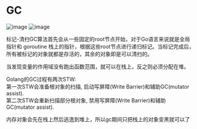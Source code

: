 
# GC

![image](https://github.com/yincongcyincong/ms/blob/main/image/gc1.png)
![image](https://github.com/yincongcyincong/ms/blob/main/image/gc2.png)

标记-清扫GC算法首先会从一些固定的root节点开始，对于Go语言来说就是全局指针和 goroutine 栈上的指针，根据这些root节点进行递归标记。当标记完成后，所有被标记的对象就都是存活的，其余的对象即是可以清扫的。

当发现变量的作用域没有跑出函数范围，就可以在栈上，反之则必须分配在堆。   

Golang的GC过程有两次STW:    
第一次STW会准备根对象的扫描, 启动写屏障(Write Barrier)和辅助GC(mutator assist).     
第二次STW会重新扫描部分根对象, 禁用写屏障(Write Barrier)和辅助GC(mutator assist).        

内存对象会先在栈上然后逃逸到堆上，所以gc期间只把栈上的对象变黑就可以了
